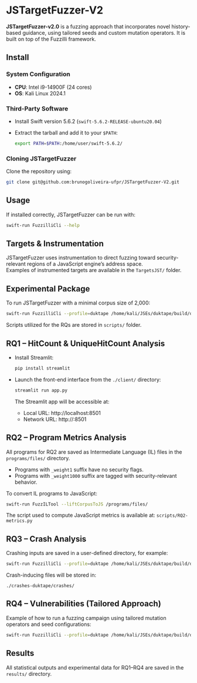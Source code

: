 # JSTargetFuzzer-V2

**JSTargetFuzzer-v2.0** is a fuzzing approach that incorporates novel history-based guidance, using tailored seeds and custom mutation operators. It is built on top of the Fuzzilli framework.

## Install

### System Configuration

- **CPU**: Intel i9-14900F (24 cores)  
- **OS**: Kali Linux 2024.1

### Third-Party Software

- Install Swift version 5.6.2 (`swift-5.6.2-RELEASE-ubuntu20.04`)
- Extract the tarball and add it to your `$PATH`:

  ```bash
  export PATH=$PATH:/home/user/swift-5.6.2/
  ```

### Cloning JSTargetFuzzer

Clone the repository using:

```bash
git clone git@github.com:brunogoliveira-ufpr/JSTargetFuzzer-V2.git
```

## Usage

If installed correctly, JSTargetFuzzer can be run with:

```bash
swift-run FuzzilliCli --help
```

## Targets & Instrumentation

JSTargetFuzzer uses instrumentation to direct fuzzing toward security-relevant regions of a JavaScript engine’s address space.  
Examples of instrumented targets are available in the `TargetsJST/` folder.

## Experimental Package

To run JSTargetFuzzer with a minimal corpus size of 2,000:

```bash
swift-run FuzzilliCli --profile=duktape /home/kali/JSEs/duktape/build/duk-fuzzilli --minCorpusSize=2000
```

Scripts utilized for the RQs are stored in `scripts/` folder.

## RQ1 – HitCount & UniqueHitCount Analysis

- Install Streamlit:

  ```bash
  pip install streamlit
  ```

- Launch the front-end interface from the `./client/` directory:

  ```bash
  streamlit run app.py
  ```

  The Streamlit app will be accessible at:

  - Local URL: http://localhost:8501  
  - Network URL: http://<your-ip>:8501

## RQ2 – Program Metrics Analysis

All programs for RQ2 are saved as Intermediate Language (IL) files in the `programs/files/` directory.

- Programs with `_weight1` suffix have no security flags.
- Programs with `_weight1000` suffix are tagged with security-relevant behavior.

To convert IL programs to JavaScript:

```bash
swift-run FuzzILTool --liftCorpusToJS /programs/files/
```

The script used to compute JavaScript metrics is available at: `scripts/RQ2-metrics.py`

## RQ3 – Crash Analysis

Crashing inputs are saved in a user-defined directory, for example:

```bash
swift-run FuzzilliCli --profile=duktape /home/kali/JSEs/duktape/build/duk-fuzzilli --storagePath=./crashes-duktape/ --minCorpusSize=2000
```

Crash-inducing files will be stored in:

```
./crashes-duktape/crashes/
```

## RQ4 – Vulnerabilities (Tailored Approach)

Example of how to run a fuzzing campaign using tailored mutation operators and seed configurations:

```bash
swift-run FuzzilliCli --profile=duktape /home/kali/JSEs/duktape/build/duk-fuzzilli --mutators=splice,combine,operation,exploration,codegen --minCorpusSize=2000
```

## Results

All statistical outputs and experimental data for RQ1–RQ4 are saved in the `results/` directory.
